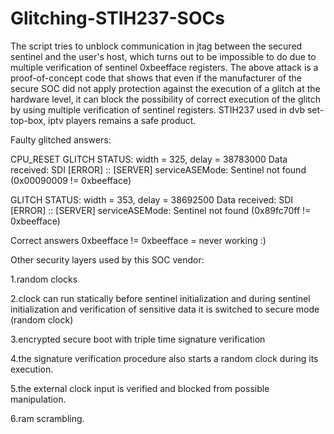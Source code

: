# Glitching-STIH237-SOCs

The script tries to unblock communication in jtag between the secured sentinel and the user's host, which turns out to be impossible to do due to multiple verification of sentinel 0xbeefface registers. The above attack is a proof-of-concept code that shows that even if the manufacturer of the secure SOC did not apply protection against the execution of a glitch at the hardware level, it can block the possibility of correct execution of the glitch by using multiple verification of sentinel registers. STIH237 used in dvb set-top-box, iptv players remains a safe product.

Faulty glitched answers:

CPU_RESET
GLITCH STATUS: width = 325, delay = 38783000
Data received:
SDI [ERROR] :: [SERVER] serviceASEMode: Sentinel not found (0x00090009 != 0xbeefface)

GLITCH STATUS: width = 353, delay = 38692500
Data received:
SDI [ERROR] :: [SERVER] serviceASEMode: Sentinel not found (0x89fc70ff != 0xbeefface)

Correct answers 0xbeefface != 0xbeefface = never working :)

Other security layers used by this SOC vendor:

1.random clocks

2.clock can run statically before sentinel initialization and during sentinel initialization and verification of sensitive data it is switched to secure mode (random clock)

3.encrypted secure boot with triple time signature verification

4.the signature verification procedure also starts a random clock during its execution.

5.the external clock input is verified and blocked from possible manipulation.

6.ram scrambling.
